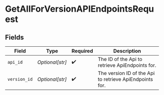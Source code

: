 # GetAllForVersionAPIEndpointsRequest


## Fields

| Field                                                   | Type                                                    | Required                                                | Description                                             |
| ------------------------------------------------------- | ------------------------------------------------------- | ------------------------------------------------------- | ------------------------------------------------------- |
| `api_id`                                                | *Optional[str]*                                         | :heavy_check_mark:                                      | The ID of the Api to retrieve ApiEndpoints for.         |
| `version_id`                                            | *Optional[str]*                                         | :heavy_check_mark:                                      | The version ID of the Api to retrieve ApiEndpoints for. |